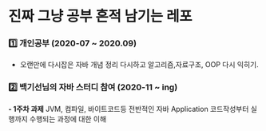 # 진짜 그냥 공부 흔적 남기는 레포

### :one: 개인공부 (2020-07 ~ 2020.09)

- 오랜만에 다시잡은 자바 개념 정리 다시하고 알고리즘,자료구조, OOP 다시 익히기.

### :two: 백기선님의 자바 스터디 참여 (2020-11 ~ ing)

**- 1주차 과제**
JVM, 컴파일, 바이트코드등 전반적인 자바 Application 코드작성부터 실행까지 수행되는 과정에 대한 이해
